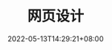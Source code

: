 ---
title: "网页设计"
date: 2022-05-13T14:29:21+08:00
icon: fas fa-book
menu: 
    main:
        weight: -90
        params:
            icon: code
---